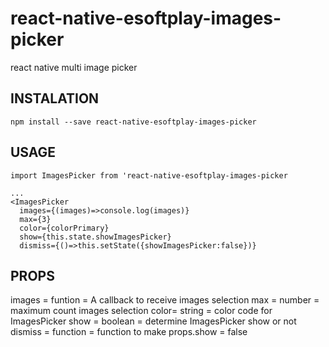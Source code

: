 # react-native-esoftplay-images-picker
react native multi image picker


## INSTALATION
```
npm install --save react-native-esoftplay-images-picker
```

## USAGE
```
import ImagesPicker from 'react-native-esoftplay-images-picker

...
<ImagesPicker
  images={(images)=>console.log(images)}
  max={3}
  color={colorPrimary}
  show={this.state.showImagesPicker}
  dismiss={()=>this.setState({showImagesPicker:false})}
```

## PROPS
  images = funtion = A callback to receive images selection 
  max = number = maximum count images selection
  color= string = color code for ImagesPicker
  show = boolean = determine ImagesPicker show or not
  dismiss = function = function to make props.show = false
